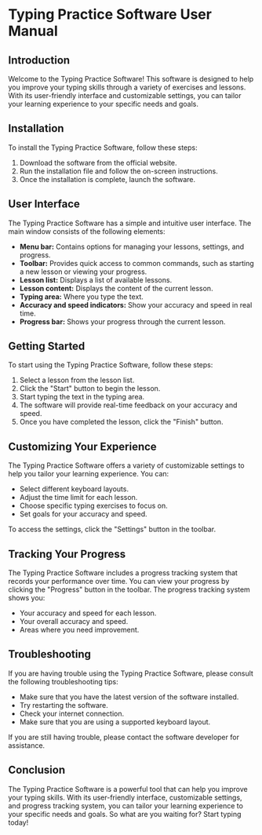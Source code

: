 # Typing Practice Software User Manual

## Introduction

Welcome to the Typing Practice Software! This software is designed to help you improve your typing skills through a variety of exercises and lessons. With its user-friendly interface and customizable settings, you can tailor your learning experience to your specific needs and goals.

## Installation

To install the Typing Practice Software, follow these steps:

1. Download the software from the official website.
2. Run the installation file and follow the on-screen instructions.
3. Once the installation is complete, launch the software.

## User Interface

The Typing Practice Software has a simple and intuitive user interface. The main window consists of the following elements:

* **Menu bar:** Contains options for managing your lessons, settings, and progress.
* **Toolbar:** Provides quick access to common commands, such as starting a new lesson or viewing your progress.
* **Lesson list:** Displays a list of available lessons.
* **Lesson content:** Displays the content of the current lesson.
* **Typing area:** Where you type the text.
* **Accuracy and speed indicators:** Show your accuracy and speed in real time.
* **Progress bar:** Shows your progress through the current lesson.

## Getting Started

To start using the Typing Practice Software, follow these steps:

1. Select a lesson from the lesson list.
2. Click the "Start" button to begin the lesson.
3. Start typing the text in the typing area.
4. The software will provide real-time feedback on your accuracy and speed.
5. Once you have completed the lesson, click the "Finish" button.

## Customizing Your Experience

The Typing Practice Software offers a variety of customizable settings to help you tailor your learning experience. You can:

* Select different keyboard layouts.
* Adjust the time limit for each lesson.
* Choose specific typing exercises to focus on.
* Set goals for your accuracy and speed.

To access the settings, click the "Settings" button in the toolbar.

## Tracking Your Progress

The Typing Practice Software includes a progress tracking system that records your performance over time. You can view your progress by clicking the "Progress" button in the toolbar. The progress tracking system shows you:

* Your accuracy and speed for each lesson.
* Your overall accuracy and speed.
* Areas where you need improvement.

## Troubleshooting

If you are having trouble using the Typing Practice Software, please consult the following troubleshooting tips:

* Make sure that you have the latest version of the software installed.
* Try restarting the software.
* Check your internet connection.
* Make sure that you are using a supported keyboard layout.

If you are still having trouble, please contact the software developer for assistance.

## Conclusion

The Typing Practice Software is a powerful tool that can help you improve your typing skills. With its user-friendly interface, customizable settings, and progress tracking system, you can tailor your learning experience to your specific needs and goals. So what are you waiting for? Start typing today!
